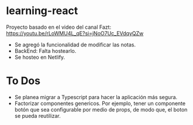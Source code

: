 # learning-react
Proyecto basado en el video del canal Fazt: https://youtu.be/rLoWMU4L_qE?si=jNoO7Uc_EVdqyQZw


- Se agregó la funcionalidad de modificar las notas.
- BackEnd: Falta hostearlo.
- Se hosteo en Netlify.



# To Dos
- Se planea migrar a Typescript para hacer la aplicación
más segura.
- Factorizar componentes genericos. Por ejemplo, tener un componente botón que sea 
configurable por medio de props, de modo que, el boton se pueda reutilizar.


